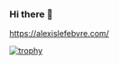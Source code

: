 ### Hi there 👋

https://alexislefebvre.com/

[![trophy](https://github-profile-trophy.vercel.app/?username=alexislefebvre)](https://github.com/ryo-ma/github-profile-trophy)

<!--
**alexislefebvre/alexislefebvre** is a ✨ _special_ ✨ repository because its `README.md` (this file) appears on your GitHub profile.

Here are some ideas to get you started:

- 🔭 I’m currently working on ...
- 🌱 I’m currently learning ...
- 👯 I’m looking to collaborate on ...
- 🤔 I’m looking for help with ...
- 💬 Ask me about ...
- 📫 How to reach me: ...
- 😄 Pronouns: ...
- ⚡ Fun fact: ...
-->
